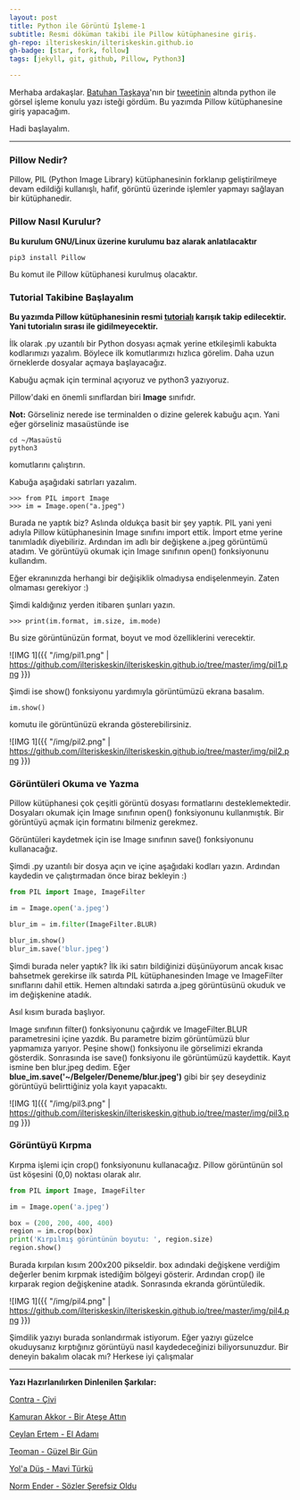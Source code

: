 ```yaml
---
layout: post
title: Python ile Görüntü İşleme-1
subtitle: Resmi döküman takibi ile Pillow kütüphanesine giriş.
gh-repo: ilteriskeskin/ilteriskeskin.github.io
gh-badge: [star, fork, follow]
tags: [jekyll, git, github, Pillow, Python3]

---
```


Merhaba ardakaşlar. [Batuhan Taşkaya](https://twitter.com/isidentical?lang=tr)'nın bir
[tweetinin](https://twitter.com/isidentical/status/1104698057403387904) altında python ile
görsel işleme konulu yazı isteği gördüm. Bu yazımda Pillow kütüphanesine giriş yapacağım.

Hadi başlayalım.

---------------------------------------

### Pillow Nedir?

Pillow, PIL (Python Image Library) kütüphanesinin forklanıp geliştirilmeye devam edildiği
kullanışlı, hafif, görüntü üzerinde işlemler yapmayı sağlayan bir kütüphanedir.

### Pillow Nasıl Kurulur?

**Bu kurulum GNU/Linux üzerine kurulumu baz alarak anlatılacaktır**

```
pip3 install Pillow
```

Bu komut ile Pillow kütüphanesi kurulmuş olacaktır.

### Tutorial Takibine Başlayalım

**Bu yazımda Pillow kütüphanesinin resmi [tutorialı](https://pillow.readthedocs.io/en/stable/handbook/tutorial.html) karışık takip edilecektir. Yani tutorialın sırası ile gidilmeyecektir.**

İlk olarak .py uzantılı bir Python dosyası açmak yerine etkileşimli kabukta kodlarımızı yazalım. Böylece
ilk komutlarımızı hızlıca görelim. Daha uzun örneklerde dosyalar açmaya başlayacağız.

Kabuğu açmak için terminal açıyoruz ve python3 yazıyoruz.

Pillow'daki en önemli sınıflardan biri **Image** sınıfıdr.

**Not:** Görseliniz nerede ise terminalden o dizine gelerek kabuğu açın. Yani eğer görseliniz masaüstünde
ise

```
cd ~/Masaüstü
python3
```

komutlarını çalıştırın.

Kabuğa aşağıdaki satırları yazalım.

```
>>> from PIL import Image
>>> im = Image.open("a.jpeg")
```

Burada ne yaptık biz? Aslında oldukça basit bir şey yaptık. PIL yani yeni adıyla Pillow kütüphanesinin
Image sınıfını import ettik. İmport etme yerine tanımladık diyebiliriz. Ardından im adlı bir değişkene
a.jpeg görüntümü atadım. Ve görüntüyü okumak için Image sınıfının open() fonksiyonunu kullandım.

Eğer ekranınızda herhangi bir değişiklik olmadıysa endişelenmeyin. Zaten olmaması gerekiyor :)

Şimdi kaldığınız yerden itibaren şunları yazın.

```
>>> print(im.format, im.size, im.mode)
```

Bu size görüntünüzün format, boyut ve mod özelliklerini verecektir.

![IMG 1]({{ "/img/pil1.png" | https://github.com/ilteriskeskin/ilteriskeskin.github.io/tree/master/img/pil1.png }})

Şimdi ise show() fonksiyonu yardımıyla görüntümüzü ekrana basalım.

```
im.show()
```

komutu ile görüntünüzü ekranda gösterebilirsiniz.

![IMG 1]({{ "/img/pil2.png" | https://github.com/ilteriskeskin/ilteriskeskin.github.io/tree/master/img/pil2.png }})

### Görüntüleri Okuma ve Yazma

Pillow kütüphanesi çok çeşitli görüntü dosyası formatlarını desteklemektedir. Dosyaları
okumak için Image sınıfının open() fonksiyonunu kullanmıştık. Bir görüntüyü açmak için formatını
bilmeniz gerekmez.

Görüntüleri kaydetmek için ise Image sınıfının save() fonksiyonunu kullanacağız.

Şimdi .py uzantılı bir dosya açın ve içine aşağıdaki kodları yazın. Ardından kaydedin ve
çalıştırmadan önce biraz bekleyin :)

```Python
from PIL import Image, ImageFilter

im = Image.open('a.jpeg')

blur_im = im.filter(ImageFilter.BLUR)

blur_im.show()
blur_im.save('blur.jpeg')
```

Şimdi burada neler yaptık? İlk iki satırı bildiğinizi düşünüyorum ancak kısac bahsetmek
gerekirse ilk satırda PIL kütüphanesinden Image ve ImageFilter sınıflarını dahil ettik.
Hemen altındaki satırda a.jpeg görüntüsünü okuduk ve im değişkenine atadık.

Asıl kısım burada başlıyor.

Image sınıfının filter() fonksiyonunu çağırdık ve ImageFilter.BLUR parametresini içine yazdık.
Bu parametre bizim görüntümüzü blur yapmamıza yarıyor. Peşine show() fonksiyonu ile görselimizi
ekranda gösterdik. Sonrasında ise save() fonksiyonu ile görüntümüzü kaydettik. Kayıt ismine ben
blur.jpeg dedim. Eğer **blue_im.save('~/Belgeler/Deneme/blur.jpeg')** gibi bir şey deseydiniz
görüntüyü belirttiğiniz yola kayıt yapacaktı.

![IMG 1]({{ "/img/pil3.png" | https://github.com/ilteriskeskin/ilteriskeskin.github.io/tree/master/img/pil3.png }})

### Görüntüyü Kırpma

Kırpma işlemi için crop() fonksiyonunu kullanacağız. Pillow görüntünün sol üst köşesini (0,0) noktası
olarak alır.

```Python
from PIL import Image, ImageFilter

im = Image.open('a.jpeg')

box = (200, 200, 400, 400)
region = im.crop(box)
print('Kırpılmış görüntünün boyutu: ', region.size)
region.show()
```

Burada kırpılan kısım 200x200 pikseldir. box adındaki değişkene verdiğim değerler benim kırpmak istediğim
bölgeyi gösterir. Ardından crop() ile kırparak region değişkenine atadık. Sonrasında ekranda görüntüledik.

![IMG 1]({{ "/img/pil4.png" | https://github.com/ilteriskeskin/ilteriskeskin.github.io/tree/master/img/pil4.png }})

Şimdilik yazıyı burada sonlandırmak istiyorum. Eğer yazıyı güzelce okuduysanız kırptığınız görüntüyü
nasıl kaydedeceğinizi biliyorsunuzdur. Bir deneyin bakalım olacak mı? Herkese iyi çalışmalar

---------------------------------------

**Yazı Hazırlanılırken Dinlenilen Şarkılar:**

[Contra - Çivi](https://www.youtube.com/watch?v=ww2nAj6c3cQ)

[Kamuran Akkor - Bir Ateşe Attın](https://www.youtube.com/watch?v=oKMgBYS6MZA)

[Ceylan Ertem - El Adamı](https://www.youtube.com/watch?v=thk64emxwjo)

[Teoman - Güzel Bir Gün](https://www.youtube.com/watch?v=2at-8ZbjRXs)

[Yol'a Düş - Mavi Türkü](https://www.youtube.com/watch?v=-x9GxGYA7nE)

[Norm Ender - Sözler Şerefsiz Oldu](https://www.youtube.com/watch?v=b9QApLJ3TI0)
